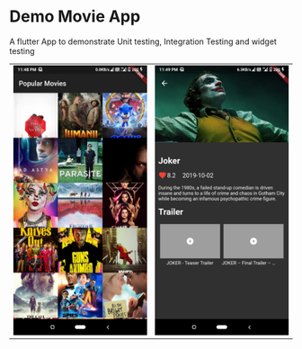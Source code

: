 # Demo Movie App

A flutter App to demonstrate Unit testing, Integration Testing and widget testing

<table>
   <tr>
      <td><img src="static/2.jpg" height = "480" width="270"></td>
      <td><img src="static/1.jpg" height = "480" width="270"></td>
  </tr>
</table>